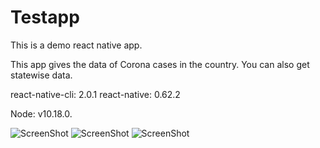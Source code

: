 # Testapp
This is a demo react native app.    


This app gives the data of Corona cases in the country. You can also get statewise data.  



react-native-cli: 2.0.1
react-native: 0.62.2  


Node: v10.18.0.


![ScreenShot](https://i.postimg.cc/D09w3b5P/20200613-160814.png)
![ScreenShot](https://i.postimg.cc/XNQK6NfS/20200613-160904.png)
![ScreenShot](https://i.postimg.cc/WtcTHcb9/20200613-160759.png)
